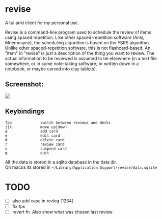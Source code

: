 # revise 
A tui anki client for my personal use. 

Revise is a command-line program used to schedule the review of items using
spaced repetition. Like other spaced-repetition software (Anki, Mnemosyne), the
scheduling algorithm is based on the FSRS algorithm. Unlike other
spaced-repetition software, this is not flashcard-based. An "item" in "revise"
is just a description of the thing you want to review. The actual information to
be reviewed is assumed to be elsewhere (in a text file somewhere, or in some
note-taking software, or written down in a notebook, or maybe carved into clay
tablets).

## Screenshot:
![](https://github.com/user-attachments/assets/422452d1-1b45-4f7b-a84f-db57903b9012)

## Keybindings
```
Tab             switch between reviews and decks
j|k             move up|down
a               add card
e               edit card
d               delete card  
r               review card
s               suspend card
q               quit 
```

All the data is stored in a sqlite database in the data dir.  
On macos its stored in `~/Library/Application Support/revise/data.sqlite`

# TODO
- [ ] also add ease in revlog (1234)
- [ ] fix fps
- [ ] revert fn. Also show what was chosen last review
